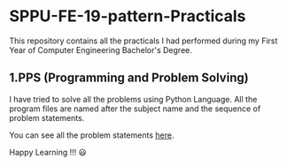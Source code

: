 # SPPU-FE-19-pattern-Practicals

This repository contains all the practicals I had performed during my First Year of Computer Engineering Bachelor's Degree.


## 1.PPS (Programming and Problem Solving)

I have tried to solve all the problems using Python Language.
All the program files are named after the subject name and the sequence of problem statements. 

You can see all the problem statements [here](https://github.com/inamdarketan/SPPU-FE-19-pattern-Practicals/blob/main/Problem%20Statements.txt).



Happy Learning !!! :smiley:


<!-- ![visitors](https://visitor-badge.deta.dev/badge?page_id=inamdarketan.SPPU-FE-19-pattern-Practicals&left_color=black&right_color=green) -->
